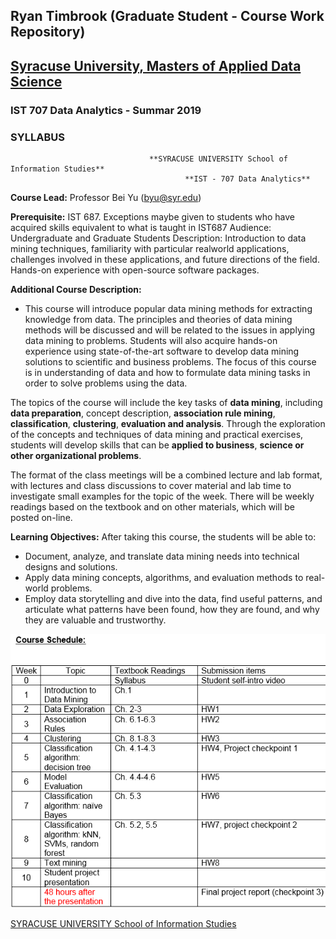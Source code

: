 ## Ryan Timbrook (Graduate Student - Course Work Repository)

## [Syracuse University, Masters of Applied Data Science](https://ischool.syr.edu/academics/graduate/masters-degrees/ms-in-applied-data-science/)

### IST 707 Data Analytics - Summar 2019
### SYLLABUS

                                   **SYRACUSE UNIVERSITY School of Information Studies**
                                           **IST - 707 Data Analytics**   

**Course Lead:** Professor Bei Yu (byu@syr.edu) 

**Prerequisite:** IST 687.  Exceptions maybe given to students who have acquired skills equivalent to what is taught in IST687 Audience:  Undergraduate and Graduate Students Description:  Introduction to data mining techniques, familiarity with particular realworld applications, challenges involved in these applications, and future directions of the field. Hands-on experience with open-source software packages. 

**Additional Course Description:**
* This course will introduce popular data mining methods for extracting knowledge from data. The principles and theories of data mining methods will be discussed and will be related to the issues in applying data mining to problems.  Students will also acquire hands-on experience using state-of-the-art software to develop data mining solutions to scientific and business problems. The focus of this course is in understanding of data and how to formulate data mining tasks in order to solve problems using the data.  

The topics of the course will include the key tasks of **data mining**, including **data preparation**, concept description, **association rule mining**, **classification**, **clustering**, **evaluation and analysis**. Through the exploration of the concepts and techniques of data mining and practical exercises, students will develop skills that can be **applied to business**, **science or other organizational problems**. 

The format of the class meetings will be a combined lecture and lab format, with lectures and class discussions to cover material and lab time to investigate small examples for the topic of the week.  There will be weekly readings based on the textbook and on other materials, which will be posted on-line.

**Learning Objectives:** After taking this course, the students will be able to: 
* Document, analyze, and translate data mining needs into technical designs and solutions. 
* Apply data mining concepts, algorithms, and evaluation methods to real-world problems. 
* Employ data storytelling and dive into the data, find useful patterns, and articulate what patterns have been found, how they are found, and why they are valuable and trustworthy.


![Schedule](./images/schedule.png)

[SYRACUSE UNIVERSITY School of Information Studies](https://ischool.syr.edu/)
